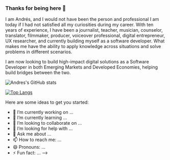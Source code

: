### Thanks for being here 👋

I am Andrés, and I would not have been the person and professional I am today if I had not satisfied all my curiosities during my career. With ten years of experience, I have been a journalist, teacher, musician, counselor, translator, filmmaker, producer, voiceover professional, digital entrepreneur, UX researcher, and currently building myself as a software developer. What makes me have the ability to apply knowledge across situations and solve problems in different scenarios.

I am now looking to build high-impact digital solutions as a Software Developer in both Emerging Markets and Developed Economies, helping build bridges between the two. 

![Andres's GitHub stats](https://github-readme-stats.vercel.app/api?username=andresgfranco&show_icons=true&theme=radical)

[![Top Langs](https://github-readme-stats.vercel.app/api/top-langs/?username=andresgfranco)](https://github.com/andresgfranco/github-readme-stats)

Here are some ideas to get you started:

- 🔭 I’m currently working on ...
- 🌱 I’m currently learning ...
- 👯 I’m looking to collaborate on ...
- 🤔 I’m looking for help with ...
- 💬 Ask me about ...
- 📫 How to reach me: ...
- 😄 Pronouns: ...
- ⚡ Fun fact: ...
-->
